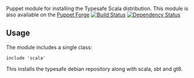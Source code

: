 Puppet module for installing the Typesafe Scala distribution.
 This module is also available on the [Puppet Forge](https://forge.puppetlabs.com/garethr/scala)
[![Build
Status](https://secure.travis-ci.org/garethr/garethr-scala.png)](http://travis-ci.org/garethr/garethr-scala)
[![Dependency
Status](https://gemnasium.com/garethr/garethr-scala.png)](http://gemnasium.com/garethr/garethr-scala)

## Usage

The module includes a single class:

    include 'scala'

This installs the typesafe debian repository along with scala, sbt and
gt8.

